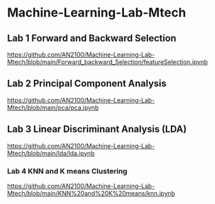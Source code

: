 ﻿# Machine-Learning-Lab-Mtech
## Lab 1 Forward and Backward Selection
https://github.com/AN2100/Machine-Learning-Lab-Mtech/blob/main/Forward_backward_Selection/featureSelection.ipynb
## Lab 2 Principal Component Analysis 
https://github.com/AN2100/Machine-Learning-Lab-Mtech/blob/main/pca/pca.ipynb
## Lab 3 Linear Discriminant Analysis (LDA)
https://github.com/AN2100/Machine-Learning-Lab-Mtech/blob/main/lda/lda.ipynb
### Lab 4 KNN and K means Clustering
https://github.com/AN2100/Machine-Learning-Lab-Mtech/blob/main/KNN%20and%20K%20means/knn.ipynb